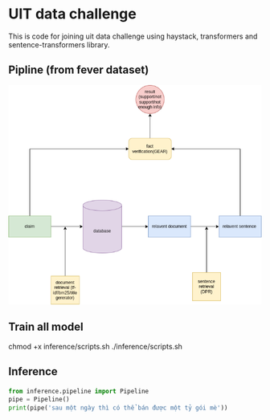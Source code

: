 # UIT data challenge
This is code for joining uit data challenge using haystack, transformers and sentence-transformers library.
## Pipline (from fever dataset)
![plot](pipeline.png)
## Train all model
chmod +x inference/scripts.sh
./inference/scripts.sh
## Inference
```python
from inference.pipeline import Pipeline
pipe = Pipeline()
print(pipe('sau một ngày thì có thể bán được một tỷ gói mè'))
```
